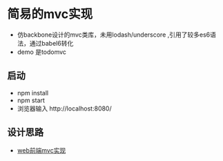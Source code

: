 # 简易的mvc实现
- 仿backbone设计的mvc类库，未用lodash/underscore ,引用了较多es6语法，通过babel6转化
- demo 是todomvc 
## 启动

- npm install
- npm start 
- 浏览器输入 http://localhost:8080/

## 设计思路

- [web前端mvc实现](https://github.com/laughing-pic-zhu/mvc/issues/1)
